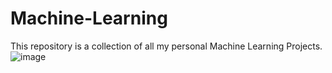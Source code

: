 # Machine-Learning
This repository is a collection of all my personal Machine Learning Projects.
![image](https://github.com/vansh-py04/Machine-Learning-/assets/128248352/25219427-4283-4f64-a2f6-87c3a9237f20)
